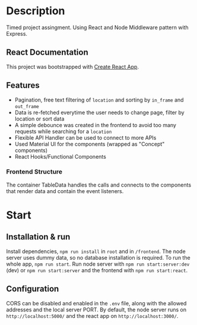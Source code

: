 # Description

Timed project assingment. Using React and Node Middleware pattern with Express.

## React Documentation

This project was bootstrapped with [Create React App](https://github.com/facebook/create-react-app).

## Features

- Pagination, free text filtering of `location` and sorting by `in_frame` and `out_frame`
- Data is re-fetched everytime the user needs to change page, filter by location or sort data
- A simple debounce was created in the frontend to avoid too many requests while searching for a `location`
- Flexible API Handler can be used to connect to more APIs
- Used Material UI for the components (wrapped as "Concept" components)
- React Hooks/Functional Components

### Frontend Structure

The container TableData handles the calls and connects to the components that render data and contain the event listeners.

# Start

## Installation & run

Install dependencies, `npm run install` in `root` and in `/frontend`. The node server uses dummy data, so no database installation is required. To run the whole app, `npm run start`. Run node server with `npm run start:server:dev` (dev) or `npm run start:server` and the frontend with `npm run start:react`.

## Configuration

CORS can be disabled and enabled in the `.env` file, along with the allowed addresses and the local server PORT. By default, the node server runs on `http://localhost:5000/` and the react app on `http://localhost:3000/`.
